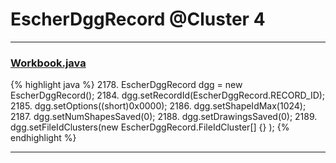 # EscherDggRecord @Cluster 4

***

### [Workbook.java](https://searchcode.com/codesearch/view/15642358/)
{% highlight java %}
2178. EscherDggRecord dgg = new EscherDggRecord();
2184. dgg.setRecordId(EscherDggRecord.RECORD_ID);
2185. dgg.setOptions((short)0x0000);
2186. dgg.setShapeIdMax(1024);
2187. dgg.setNumShapesSaved(0);
2188. dgg.setDrawingsSaved(0);
2189. dgg.setFileIdClusters(new EscherDggRecord.FileIdCluster[] {} );
{% endhighlight %}

***

